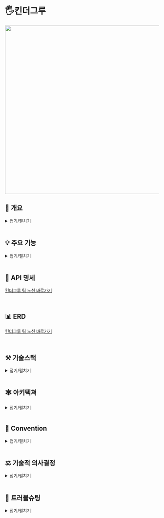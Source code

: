 # 🖐킨더그루
<img src = "https://user-images.githubusercontent.com/108935568/232361653-b736e3fa-ff7e-4881-8c40-d72fd7eaac81.png" height = "550px" width = "720px" allign = "left">

## 📝 개요

<details>
<summary>접기/펼치기</summary>

* **프로젝트명** : 킨더그루

* **주제** : 유치원이 아이의 교육에 보다 집중할 수 있도록 아이 관리를 지원하는 통합 관리 서비스


* **기간** : 2023년 3월 10일 ~ 2023년 4월 21일


* **팀원**

  * **백엔드** : [홍예석](https://github.com/yshong1998), [김근호](https://github.com/GEUNHOKIM), [이상훈](https://github.com/strangehoon), [김현호](https://github.com/cho-coding)
  * **프론트엔드** : [백주원](https://github.com/baekjoowon), [황재연](https://github.com/yeonso08), [우주호](https://github.com/Cupcakes33)  
  * **디자이너** : 송규호
  
* **프론트엔드 깃허브** : [킨더그루 FrontEnd](https://github.com/HangHae-12/Front)
* **팀 노션** : [팀 노션 바로가기](https://www.notion.so/f4e7bbe6c3cb40689064a4c566b91144https://www.notion.so/f4e7bbe6c3cb40689064a4c566b91144)

</details>

</br>

## 💡 주요 기능
<details>
<summary>접기/펼치기</summary>

* **1. 간편한 소셜 로그인**

<img src = "https://user-images.githubusercontent.com/117654450/234538360-395de2cd-afde-4694-b909-0fabd5f39fe2.png" height = "370px" width = "520px" allign = "left"></br>

</br>

* **2. 등하원 관리 서비스**
  * 실시간 등 하원 처리
  <img src = "https://user-images.githubusercontent.com/117654450/234483406-32480928-252e-40bf-9e30-ba7aae550a58.png" height = "460px" width = "820px" allign = "left"></br> 
  
  * 실시간 알림 기능(학부모 등,하원 카톡 전송)
  <img src = "https://user-images.githubusercontent.com/117654450/234485164-55a3bfbd-07b6-4648-8e67-67708bf4bd6a.png" height = "370px" width = "260px" allign = "left">
</br>
  
* **3. 출결 관리 서비스**
  * 월별 출석부(+ 엑셀 내보내기 기능)
  <img src = "https://user-images.githubusercontent.com/117654450/234496232-5cc71f84-11ab-4cf9-a0d1-228c82a7bfdd.png" height = "420px" width = "920px" allign = "left"></br>
 
  * 일별 출석부(+ 엑셀 내보내기 기능)
  <img src = "https://user-images.githubusercontent.com/117654450/234496601-2e95a9a9-14e8-49d7-a1ad-41dbe0d74961.png" height = "420px" width = "920px" allign = "left"></br>
  
  * 결석 신청 및 취소
   <img src = "https://user-images.githubusercontent.com/117654450/234487420-9492853d-fe34-4d4c-aba9-d7665709fef2.png" height = "470px" width = "870px" allign = "left">
</br>
  
* **4. 유치원 운영관리 서비스**
  * 반 별 갤러리
  
  <img src = "https://user-images.githubusercontent.com/117654450/234488736-479d07fc-b259-4d1c-a7a8-eb84a61ee138.png" height = "450px" width = "850px" allign = "left"></br>
    <img src="https://user-images.githubusercontent.com/117654450/234500749-a0a09263-3985-4839-b843-f08a9a660134.png" height="310px" width="310px" style="margin-right: 120px;"/></br>

  * 아이 정보 열람
    <img src = "https://user-images.githubusercontent.com/117654450/234489012-69b8e02f-4d70-4be0-9bad-f868d3305490.png" height = "450px" width = "850px" allign = "left">  
    <img src = "https://user-images.githubusercontent.com/117654450/234502045-2190f05b-2e8e-4615-a0f9-ef5c8a3752f9.png" height = "370px" width = "310px" allign = "left">

</details>

</br>

## 📝 API 명세

[킨더그루 팀 노션 바로가기](https://www.notion.so/f4e7bbe6c3cb40689064a4c566b91144)

</br>

## 📊 ERD

[킨더그루 팀 노션 바로가기](https://www.notion.so/f4e7bbe6c3cb40689064a4c566b91144)

</br>

## ⚒ 기술스택
<details>
<summary>접기/펼치기</summary>

<img src="https://img.shields.io/badge/SpringBoot-6DB33F?style=flat&logo=SpringBoot&logoColor=white"/> <img src="https://img.shields.io/badge/Spring Data Jpa-E31E52?style=flat&logo=Spring Data Jpa&logoColor=white"/>
<img src="https://img.shields.io/badge/Querydsl-0096D6?style=flat&logo=Querydsl&logoColor=white"/> <img src="https://img.shields.io/badge/Spring Security-6DB33F?style=flat&logo=Spring Security&logoColor=white"/>
<img src="https://img.shields.io/badge/Redis-DC382D?style=flat&logo=Redis&logoColor=white"/>
<img src="https://img.shields.io/badge/MySql-4479A1?style=flat&logo=MySql&logoColor=white"/>
<img src="https://img.shields.io/badge/Gradle-02303A?style=flat&logo=Gradle&logoColor=white"/>
<img src="https://img.shields.io/badge/Amazon S3-569A31?style=flat&logo=Amazon S3&logoColor=white"/>
<img src="https://img.shields.io/badge/Amazon EC2-FF9900?style=flat&logo=Amazon EC2&logoColor=white"/>
<img src="https://img.shields.io/badge/Amazon RDS-527FFF?style=flat&logo=Amazon RDS&logoColor=white"/>
<img src="https://img.shields.io/badge/Docker-2496ED?style=flat&logo=Docker&logoColor=white"/>
<img src="https://img.shields.io/badge/GitHub Actions-2088FF?style=flat&logo=GitHub Actions&logoColor=white"/>
<img src="https://img.shields.io/badge/GitHub-181717?style=flat&logo=GitHub&logoColor=white"/>
<img src="https://img.shields.io/badge/NGINX-009639?style=flat&logo=NGNIX&logoColor=white"/>
<img src="https://img.shields.io/badge/Kakao Login-FFCD00?style=flat&logo=Kakao Login&logoColor=white"/>

</details>

</br>

## 🕸 아키텍쳐
<details>
<summary>접기/펼치기</summary>

<img src = "https://user-images.githubusercontent.com/117654450/234284146-d7c93c77-29a2-4e14-9b31-f54aeef08481.png" height = "520px" width = "920px" allign = "left">

</details>

</br>

## 🤝 Convention
<details>
<summary>접기/펼치기</summary>

- ### URL 네이밍 규칙
   
    **1. 명사를 사용한다.**
    
    나쁜 예 : www.fomagran.com/get-users
    좋은 예 : www.fomagran.com/users
    
    **2. 소문자를 사용한다.**
    
    나쁜 예 : www.fomagran.com/Users
    좋은 예 : www.fomagran.com/users
    
    **3. 복수형을 사용한다.**
    
    나쁜 예 : www.fomagran.com/user
    좋은 예 : www.fomagran.com/users
    
    **4. 구분자는 "-"(하이픈)을 사용한다. (카멜 케이스도 허용되지 않음)**
    
    나쁜 예: [www.fomagran.com/](http://www.fomagran.com/)very_good_users
           ,[www.fomagran.com/](http://www.fomagran.com/)veryGoodUsers </br>
    좋은 예 : [www.fomagran.com/](http://www.fomagran.com/)very-good-users
    
    **5. url의 마지막엔 슬래쉬를 포함하지 않음**
    
    나쁜 예 : [www.fomagran.com/](http://www.fomagran.com/)very-good-users/ </br>
    좋은 예 : [www.fomagran.com/](http://www.fomagran.com/)very-good-users
    
    **6. 파일 확장자는 포함하지 않음**
    
    나쁜 예 : [www.fomagran.com/](http://www.fomagran.com/)photos/image.jpg </br>
    좋은 예 : [www.fomagran.com/](http://www.fomagran.com/)photos/image
    
 </br>
    
- ### Git Commit Convention
   
    **`태그 : 제목`의 형태이며, `:`뒤에만 space가 있음에 유의한다.**
    
    - `feat` : 새로운 기능 추가
    - `fix` : 버그 수정
    - `docs` : 문서 수정
    - `style` : 코드 포맷팅, 세미콜론 누락, 코드 변경이 없는 경우
    - `refactor` : 코드 리펙토링
    - `test` : 테스트 코드, 리펙토링 테스트 코드 추가
    - `chore` : 빌드 업무 수정, 패키지 매니저 수정

</br>

-  ### 스프링 네이밍 컨벤션
    - 서비스 클래스 안에서 메서드 명을 작성 할 때는 아래와 같은 접두사를 붙인다.
        
        findOrder() - 조회 유형의 service 메서드
        
        addOrder() - 등록 유형의 service 메서드
        
        modifyOrder() - 변경 유형의 service 메서드
        
        removeOrder() - 삭제 유형의 service 메서드
        
        saveOrder() – 등록/수정/삭제 가 동시에 일어나는 유형의 service 메서드
        
    - 컨트롤러 클래스 안에서 메서드 명을 작성 할 때는 아래와 같은 접미사를 붙인다.
        
        orderList() – 목록 조회 유형의 서비스
        
        orderDetails() – 단 건 상세 조회 유형의 controller 메서드
        
        orderSave() – 등록/수정/삭제 가 동시에 일어나는 유형의 controller 메서드
        
        orderAdd() – 등록만 하는 유형의 controller 메서드
        
        orderModify() – 수정만 하는 유형의 controller 메서드
        
        orderRemove() – 삭제만 하는 유형의 controller 메서드
</details>

</br>

## ⚖️ 기술적 의사결정
<details>
<summary>접기/펼치기</summary>
</br>

</details>

</br>

## 🔨 트러블슈팅
<details>
<summary>접기/펼치기</summary>

</details>
